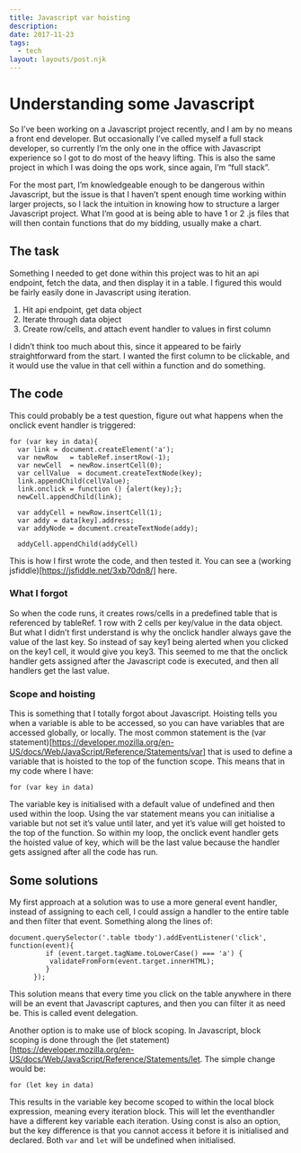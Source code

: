 ```yaml
---
title: Javascript var hoisting
description: 
date: 2017-11-23
tags:
  - tech
layout: layouts/post.njk
---
```


# Understanding some Javascript
So I’ve been working on a Javascript project recently, and I am by no means a front end developer. But occasionally I’ve called myself a full stack developer, so currently I’m the only one in the office with Javascript experience so I got to do most of the heavy lifting. This is also the same project in which I was doing the ops work, since again, I’m “full stack”.

For the most part, I’m knowledgeable enough to be dangerous within Javascript, but the issue is that I haven’t spent enough time working within larger projects, so I lack the intuition in knowing how to structure a larger Javascript project. What I’m good at is being able to have 1 or 2 .js files that will then contain functions that do my bidding, usually make a chart.

## The task
Something I needed to get done within this project was to hit an api endpoint, fetch the data, and then display it in a table. I figured this would be fairly easily done in Javascript using iteration.

1. Hit api endpoint, get data object
2. Iterate through data object
3. Create row/cells, and attach event handler to values in first column

I didn’t think too much about this, since it appeared to be fairly straightforward from the start. I wanted the first column to be clickable, and it would use the value in that cell within a function and do something.

## The code
This could probably be a test question, figure out what happens when the onclick event handler is triggered:

```
for (var key in data){
  var link = document.createElement('a');
  var newRow   = tableRef.insertRow(-1);
  var newCell  = newRow.insertCell(0);
  var cellValue  = document.createTextNode(key);
  link.appendChild(cellValue);
  link.onclick = function () {alert(key);};
  newCell.appendChild(link);

  var addyCell = newRow.insertCell(1);
  var addy = data[key].address;
  var addyNode = document.createTextNode(addy);

  addyCell.appendChild(addyCell)
```

This is how I first wrote the code, and then tested it. You can see a (working jsfiddle)[https://jsfiddle.net/3xb70dn8/] here.

### What I forgot
So when the code runs, it creates rows/cells in a predefined table that is referenced by tableRef. 1 row with 2 cells per key/value in the data object. But what I didn’t first understand is why the onclick handler always gave the value of the last key. So instead of say key1 being alerted when you clicked on the key1 cell, it would give you key3. This seemed to me that the onclick handler gets assigned after the Javascript code is executed, and then all handlers get the last value.

### Scope and hoisting
This is something that I totally forgot about Javascript. Hoisting tells you when a variable is able to be accessed, so you can have variables that are accessed globally, or locally. The most common statement is the (var statement)[https://developer.mozilla.org/en-US/docs/Web/JavaScript/Reference/Statements/var] that is used to define a variable that is hoisted to the top of the function scope. This means that in my code where I have:

```
for (var key in data)
```

The variable key is initialised with a default value of undefined and then used within the loop. Using the var statement means you can initialise a variable but not set it’s value until later, and yet it’s value will get hoisted to the top of the function. So within my loop, the onclick event handler gets the hoisted value of key, which will be the last value because the handler gets assigned after all the code has run.

## Some solutions
My first approach at a solution was to use a more general event handler, instead of assigning to each cell, I could assign a handler to the entire table and then filter that event. Something along the lines of:

```
document.querySelector('.table tbody').addEventListener('click', function(event){
         if (event.target.tagName.toLowerCase() === 'a') {
          validateFromForm(event.target.innerHTML);
         }
      });
```

This solution means that every time you click on the table anywhere in <tbody> there will be an event that Javascript captures, and then you can filter it as need be. This is called event delegation.

Another option is to make use of block scoping. In Javascript, block scoping is done through the (let statement)[https://developer.mozilla.org/en-US/docs/Web/JavaScript/Reference/Statements/let. The simple change would be:

```
for (let key in data)
```

This results in the variable key become scoped to within the local block expression, meaning every iteration block. This will let the eventhandler have a different key variable each iteration. Using const is also an option, but the key difference is that you cannot access it before it is initialised and declared. Both `var` and `let` will be undefined when initialised.